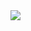 <img align="right" src="https://visitor-badge.laobi.icu/badge?page_id=lakshzero.visitor-badge" />
<h1 align="center">
<img srf="https://readme-typing-svg.herokuapp.com/?
font=Righteous&size=35&center=true&vCenter=true&width=500&height=70&duration=3500&lines=Hey+there!!!+👋;I'm+Lakshya+Raghuwanshi!;" />
</h1>
